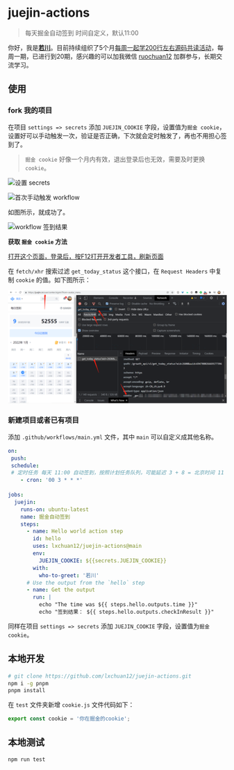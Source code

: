 # juejin-actions
> 每天掘金自动签到 时间自定义，默认11:00

你好，我是[**若川**](https://lxchuan12.gitee.io)。目前持续组织了5个月[每周一起学200行左右源码共读活动](https://www.yuque.com/ruochuan12/topics/1)，每周一期，已进行到20期，感兴趣的可以加我微信 [ruochuan12](https://mp.weixin.qq.com/s?__biz=MzA5MjQwMzQyNw==&mid=2650756550&idx=1&sn=9acc5e30325963e455f53ec2f64c1fdd&chksm=8866564abf11df5c41307dba3eb84e8e14de900e1b3500aaebe802aff05b0ba2c24e4690516b&token=917686367&lang=zh_CN#rd) 加群参与，长期交流学习。

## 使用
### fork 我的项目

在项目 `settings => secrets` 添加 `JUEJIN_COOKIE` 字段，设置值为`掘金 cookie`，设置好可以手动触发一次，验证是否正确，下次就会定时触发了，再也不用担心签到了。
>`掘金 cookie` 好像一个月内有效，退出登录后也无效，需要及时更换 `cookie`。

![设置 secrets](./docs/setting.png)

![首次手动触发 workflow](./docs/run-workflow.png)

如图所示，就成功了。

![workflow 签到结果](./docs/main-ci)

**获取 `掘金 cookie` 方法**

[打开这个页面，登录后，按F12打开开发者工具，刷新页面](https://juejin.cn/user/center/signin?from=avatar_menu)

在 `fetch/xhr` 搜索过滤 `get_today_status` 这个接口，在 `Request Headers` 中复制 `cookie` 的值。如下图所示：

![获取 cookie](./docs/images/cookie.png)

### 新建项目或者已有项目

添加 `.github/workflows/main.yml` 文件，其中 `main` 可以自定义成其他名称。

```yml
on: 
 push:
 schedule:
 # 定时任务 每天 11:00 自动签到，按照计划任务队列，可能延迟 3 + 8 = 北京时间 11
    - cron: '00 3 * * *'

jobs:
  juejin:
    runs-on: ubuntu-latest
    name: 掘金自动签到
    steps:
      - name: Hello world action step
        id: hello
        uses: lxchuan12/juejin-actions@main
        env: 
          JUEJIN_COOKIE: ${{secrets.JUEJIN_COOKIE}}
        with:
          who-to-greet: '若川'
      # Use the output from the `hello` step
      - name: Get the output
        run: | 
          echo "The time was ${{ steps.hello.outputs.time }}"
          echo "签到结果： ${{ steps.hello.outputs.checkInResult }}"
```

同样在项目 `settings => secrets` 添加 `JUEJIN_COOKIE` 字段，设置值为`掘金 cookie`。

## 本地开发

```bash
# git clone https://github.com/lxchuan12/juejin-actions.git
npm i -g pnpm
pnpm install
```

在 `test` 文件夹新增 `cookie.js` 文件代码如下：

```js
export const cookie = '你在掘金的cookie';
```

## 本地测试

```bash
npm run test
```
